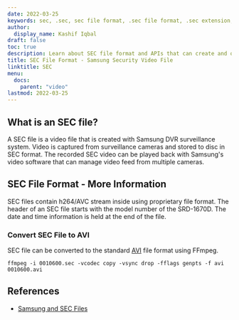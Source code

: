 ```yaml
---
date: 2022-03-25
keywords: sec, .sec, sec file format, .sec file format, .sec extension, sec extension
author:
  display_name: Kashif Iqbal
draft: false
toc: true
description: Learn about SEC file format and APIs that can create and open SEC files.
title: SEC File Format - Samsung Security Video File
linktitle: SEC
menu:
  docs:
    parent: "video"
lastmod: 2022-03-25
---
```


## What is an SEC file?

A SEC file is a video file that is created with Samsung DVR surveillance system. Video is captured from surveillance cameras and stored to disc in SEC format. The recorded SEC video can be played back with Samsung's video software that can manage video feed from multiple cameras.

## SEC File Format - More Information

SEC files contain h264/AVC stream inside using proprietary file format. The header of an SEC file starts with the model number of the SRD-1670D. The date and time information is held at the end of the file.

### Convert SEC File to AVI

SEC file can be converted to the standard [AVI](/video/avi/) file format using FFmpeg.

```
ffmpeg -i 0010600.sec -vcodec copy -vsync drop -fflags genpts -f avi 0010600.avi
```

## References ##

- [Samsung and SEC Files](https://spreadys.wordpress.com/2013/07/19/samsung-and-sec-files/)
